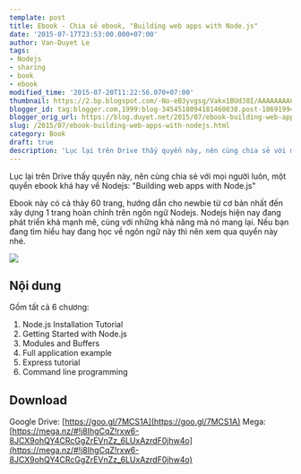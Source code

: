 ```yaml
---
template: post
title: Ebook - Chia sẻ ebook, "Building web apps with Node.js"
date: '2015-07-17T23:53:00.000+07:00'
author: Van-Duyet Le
tags:
- Nodejs
- sharing
- book
- ebook
modified_time: '2015-07-20T11:22:56.070+07:00'
thumbnail: https://2.bp.blogspot.com/-No-eB3yvgsg/Vakx1BUdJ8I/AAAAAAAACpQ/WyZAOMSvExo/s1600/nodejs-ebook-1.png
blogger_id: tag:blogger.com,1999:blog-3454518094181460838.post-1869199429000056557
blogger_orig_url: https://blog.duyet.net/2015/07/ebook-building-web-apps-with-nodejs.html
slug: /2015/07/ebook-building-web-apps-with-nodejs.html
category: Book
draft: true
description: 'Lục lại trên Drive thấy quyển này, nên cùng chia sẻ với mọi người luôn, một quyển ebook khá hay về Nodejs: "Building web apps with Node.js"'
---
```


Lục lại trên Drive thấy quyển này, nên cùng chia sẻ với mọi người luôn, một quyển ebook khá hay về Nodejs: "Building web apps with Node.js"

Ebook này có cả thảy 60 trang, hướng dẫn cho newbie từ cơ bản nhất đến xây dựng 1 trang hoàn chỉnh trên ngôn ngữ Nodejs. Nodejs hiện nay đang phát triển khá mạnh mẽ, cùng với những khả năng mà nó mang lại. Nếu bạn đang tìm hiểu hay đang học về ngôn ngữ này thì nên xem qua quyển này nhé. 

[![](https://2.bp.blogspot.com/-No-eB3yvgsg/Vakx1BUdJ8I/AAAAAAAACpQ/WyZAOMSvExo/s1600/nodejs-ebook-1.png)](https://2.bp.blogspot.com/-No-eB3yvgsg/Vakx1BUdJ8I/AAAAAAAACpQ/WyZAOMSvExo/s1600/nodejs-ebook-1.png)

## Nội dung ##
Gồm tất cả 6 chương:

1. Node.js Installation Tutorial
2. Getting Started with Node.js
3. Modules and Buffers
4. Full application example
5. Express tutorial
6. Command line programming

## Download ##
Google Drive: [https://goo.gl/7MCS1A](https://goo.gl/7MCS1A)
Mega: [https://mega.nz/#!j8IhgCqZ!rxw6-8JCX9ohQY4CRcGgZrEVnZz_6LUxAzrdF0jhw4o](https://mega.nz/#!j8IhgCqZ!rxw6-8JCX9ohQY4CRcGgZrEVnZz_6LUxAzrdF0jhw4o)
